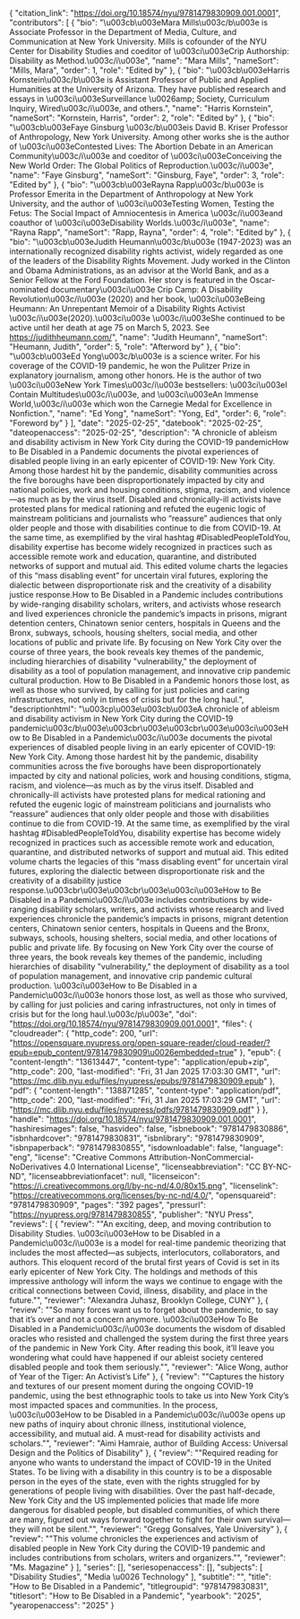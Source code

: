 {
   "citation_link": "https://doi.org/10.18574/nyu/9781479830909.001.0001",
   "contributors": [
     {
       "bio": "\u003cb\u003eMara Mills\u003c/b\u003e is Associate Professor in the Department of Media, Culture, and Communication at New York University.  Mills is cofounder of the NYU Center for Disability Studies and coeditor of \u003ci\u003eCrip Authorship: Disability as Method.\u003c/i\u003e",
       "name": "Mara Mills",
       "nameSort": "Mills, Mara",
       "order": 1,
       "role": "Edited by"
     },
     {
       "bio": "\u003cb\u003eHarris Kornstein\u003c/b\u003e is Assistant Professor of Public and Applied Humanities at the University of Arizona.  They have published research and essays in \u003ci\u003eSurveillance \u0026amp; Society, Curriculum Inquiry, Wired\u003c/i\u003e, and others.",
       "name": "Harris  Kornstein",
       "nameSort": "Kornstein, Harris",
       "order": 2,
       "role": "Edited by"
     },
     {
       "bio": "\u003cb\u003eFaye Ginsburg \u003c/b\u003eis David B. Kriser Professor of Anthropology, New York University. Among other works she is the author of \u003ci\u003eContested Lives: The Abortion Debate in an American Community\u003c/i\u003e and coeditor of \u003ci\u003eConceiving the New World Order: The Global Politics of Reproduction.\u003c/i\u003e",
       "name": "Faye Ginsburg",
       "nameSort": "Ginsburg, Faye",
       "order": 3,
       "role": "Edited by"
     },
     {
       "bio": "\u003cb\u003eRayna Rapp\u003c/b\u003e is Professor Emerita in the Department of Anthropology at New York University, and the author of \u003ci\u003eTesting Women, Testing the Fetus: The Social Impact of Amniocentesis in America \u003c/i\u003eand coauthor of \u003ci\u003eDisability Worlds.\u003c/i\u003e",
       "name": "Rayna Rapp",
       "nameSort": "Rapp, Rayna",
       "order": 4,
       "role": "Edited by"
     },
     {
       "bio": "\u003cb\u003eJudith Heumann\u003c/b\u003e (1947-2023) was an internationally recognized disability rights activist, widely regarded as one of the leaders of the Disability Rights Movement. Judy worked in the Clinton and Obama Administrations, as an advisor at the World Bank, and as a Senior Fellow at the Ford Foundation. Her story is featured in the Oscar-nominated documentary\u003ci\u003e Crip Camp: A Disability Revolution\u003c/i\u003e (2020) and her book, \u003ci\u003eBeing Heumann: An Unrepentant Memoir of a Disability Rights Activist \u003c/i\u003e(2020).\u003ci\u003e \u003c/i\u003eShe continued to be active until her death at age 75 on March 5, 2023. See https://judithheumann.com/",
       "name": "Judith Heumann",
       "nameSort": "Heumann, Judith",
       "order": 5,
       "role": "Afterword by"
     },
     {
       "bio": "\u003cb\u003eEd Yong\u003c/b\u003e is a science writer. For his coverage of the COVID-19 pandemic, he won the Pulitzer Prize in explanatory journalism, among other honors. He is the author of two \u003ci\u003eNew York Times\u003c/i\u003e bestsellers: \u003ci\u003eI Contain Multitudes\u003c/i\u003e, and \u003ci\u003eAn Immense World,\u003c/i\u003e which won the Carnegie Medal for Excellence in Nonfiction.",
       "name": "Ed Yong",
       "nameSort": "Yong, Ed",
       "order": 6,
       "role": "Foreword by"
     }
   ],
   "date": "2025-02-25",
   "datebook": "2025-02-25",
   "dateopenaccess": "2025-02-25",
   "description": "A chronicle of ableism and disability activism in New York City during the COVID-19 pandemicHow to Be Disabled in a Pandemic documents the pivotal experiences of disabled people living in an early epicenter of COVID-19: New York City.  Among those hardest hit by the pandemic, disability communities across the five boroughs have been disproportionately impacted by city and national policies, work and housing conditions, stigma, racism, and violence—as much as by the virus itself.  Disabled and chronically-ill activists have protested plans for medical rationing and refuted the eugenic logic of mainstream politicians and journalists who “reassure” audiences that only older people and those with disabilities continue to die from COVID-19. At the same time, as exemplified by the viral hashtag #DisabledPeopleToldYou, disability expertise has become widely recognized in practices such as accessible remote work and education, quarantine, and distributed networks of support and mutual aid. This edited volume charts the legacies of this “mass disabling event” for uncertain viral futures, exploring the dialectic between disproportionate risk and the creativity of a disability justice response.How to Be Disabled in a Pandemic includes contributions by wide-ranging disability scholars, writers, and activists whose research and lived experiences chronicle the pandemic’s impacts in prisons, migrant detention centers, Chinatown senior centers, hospitals in Queens and the Bronx, subways, schools, housing shelters, social media, and other locations of public and private life. By focusing on New York City over the course of three years, the book reveals key themes of the pandemic, including hierarchies of disability \"vulnerability,\" the deployment of disability as a tool of population management, and innovative crip pandemic cultural production. How to Be Disabled in a Pandemic honors those lost, as well as those who survived, by calling for just policies and caring infrastructures, not only in times of crisis but for the long haul.",
   "descriptionhtml": "\u003cp\u003e\u003cb\u003eA chronicle of ableism and disability activism in New York City during the COVID-19 pandemic\u003c/b\u003e\u003cbr\u003e\u003cbr\u003e\u003ci\u003eHow to Be Disabled in a Pandemic\u003c/i\u003e documents the pivotal experiences of disabled people living in an early epicenter of COVID-19: New York City.  Among those hardest hit by the pandemic, disability communities across the five boroughs have been disproportionately impacted by city and national policies, work and housing conditions, stigma, racism, and violence—as much as by the virus itself.  Disabled and chronically-ill activists have protested plans for medical rationing and refuted the eugenic logic of mainstream politicians and journalists who “reassure” audiences that only older people and those with disabilities continue to die from COVID-19. At the same time, as exemplified by the viral hashtag #DisabledPeopleToldYou, disability expertise has become widely recognized in practices such as accessible remote work and education, quarantine, and distributed networks of support and mutual aid. This edited volume charts the legacies of this “mass disabling event” for uncertain viral futures, exploring the dialectic between disproportionate risk and the creativity of a disability justice response.\u003cbr\u003e\u003cbr\u003e\u003ci\u003eHow to Be Disabled in a Pandemic\u003c/i\u003e includes contributions by wide-ranging disability scholars, writers, and activists whose research and lived experiences chronicle the pandemic’s impacts in prisons, migrant detention centers, Chinatown senior centers, hospitals in Queens and the Bronx, subways, schools, housing shelters, social media, and other locations of public and private life. By focusing on New York City over the course of three years, the book reveals key themes of the pandemic, including hierarchies of disability \"vulnerability,\" the deployment of disability as a tool of population management, and innovative crip pandemic cultural production. \u003ci\u003eHow to Be Disabled in a Pandemic\u003c/i\u003e honors those lost, as well as those who survived, by calling for just policies and caring infrastructures, not only in times of crisis but for the long haul.\u003c/p\u003e",
   "doi": "https://doi.org/10.18574/nyu/9781479830909.001.0001",
   "files": {
     "cloudreader": {
       "http_code": 200,
       "url": "https://opensquare.nyupress.org/open-square-reader/cloud-reader/?epub=epub_content/9781479830909\u0026embedded=true"
     },
     "epub": {
       "content-length": "13613447",
       "content-type": "application/epub+zip",
       "http_code": 200,
       "last-modified": "Fri, 31 Jan 2025 17:03:30 GMT",
       "url": "https://mc.dlib.nyu.edu/files/nyupress/epubs/9781479830909.epub"
     },
     "pdf": {
       "content-length": "138871285",
       "content-type": "application/pdf",
       "http_code": 200,
       "last-modified": "Fri, 31 Jan 2025 17:03:29 GMT",
       "url": "https://mc.dlib.nyu.edu/files/nyupress/pdfs/9781479830909.pdf"
     }
   },
   "handle": "https://doi.org/10.18574/nyu/9781479830909.001.0001",
   "hashiresimages": false,
   "hasvideo": false,
   "isbnebook": "9781479830886",
   "isbnhardcover": "9781479830831",
   "isbnlibrary": "9781479830909",
   "isbnpaperback": "9781479830855",
   "isdownloadable": false,
   "language": "eng",
   "license": "Creative Commons Attribution-NonCommercial-NoDerivatives 4.0 International License",
   "licenseabbreviation": "CC BY-NC-ND",
   "licenseabbreviationfacet": null,
   "licenseicon": "https://i.creativecommons.org/l/by-nc-nd/4.0/80x15.png",
   "licenselink": "https://creativecommons.org/licenses/by-nc-nd/4.0/",
   "opensquareid": "9781479830909",
   "pages": "392 pages",
   "pressurl": "https://nyupress.org/9781479830855",
   "publisher": "NYU Press",
   "reviews": [
     {
       "review": "\"An exciting, deep, and moving contribution to Disability Studies. \u003ci\u003eHow to be Disabled in a Pandemic\u003c/i\u003e is a model for real-time pandemic theorizing that includes the most affected—as subjects, interlocutors, collaborators, and authors.  This eloquent record of the brutal first years of Covid is set in its early epicenter of New York City. The holdings and methods of this impressive anthology will inform the ways we continue to engage with the critical connections between Covid, illness, disability, and place in the future.\"",
       "reviewer": "Alexandra Juhasz, Brooklyn College, CUNY"
     },
     {
       "review": "\"So many forces want us to forget about the pandemic, to say that it’s over and not a concern anymore. \u003ci\u003eHow To Be Disabled in a Pandemic\u003c/i\u003e documents the wisdom of disabled oracles who resisted and challenged the system during the first three years of the pandemic in New York City. After reading this book, it’ll leave you wondering what could have happened if our ableist society centered disabled people and took them seriously.\"",
       "reviewer": "Alice Wong, author of Year of the Tiger: An Activist’s Life"
     },
     {
       "review": "\"Captures the history and textures of our present moment during the ongoing COVID-19 pandemic, using the best ethnographic tools to take us into New York City’s most impacted spaces and communities. In the process, \u003ci\u003eHow to be Disabled in a Pandemic\u003c/i\u003e opens up new paths of inquiry about chronic illness, institutional violence, accessibility, and mutual aid. A must-read for disability activists and scholars.\"",
       "reviewer": "Aimi Hamraie, author of Building Access: Universal Design and the Politics of Disability"
     },
     {
       "review": "\"Required reading for anyone who wants to understand the impact of COVID-19 in the United States. To be living with a disability in this country is to be a disposable person in the eyes of the state, even with the rights struggled for by generations of people living with disabilities. Over the past half-decade, New York City and the US implemented policies that made life more dangerous for disabled people, but disabled communities, of which there are many, figured out ways forward together to fight for their own survival—they will not be silent.\"",
       "reviewer": "Gregg Gonsalves, Yale University"
     },
     {
       "review": "\"This volume chronicles the experiences and activism of disabled people in New York City during the COVID-19 pandemic and includes contributions from scholars, writers and organizers.\"",
       "reviewer": "Ms. Magazine"
     }
   ],
   "series": [],
   "seriesopenaccess": [],
   "subjects": [
     "Disability Studies",
     "Media \u0026 Technology"
   ],
   "subtitle": "",
   "title": "How to Be Disabled in a Pandemic",
   "titlegroupid": "9781479830831",
   "titlesort": "How to Be Disabled in a Pandemic",
   "yearbook": "2025",
   "yearopenaccess": "2025"
 }
